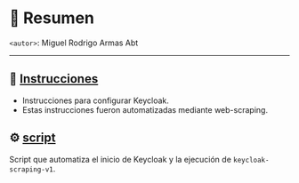 # 📌 Resumen
`<autor>`: Miguel Rodrigo Armas Abt

---

## 📄 [Instrucciones](./scripts/keycloak-scraping-v1/README.md)
- Instrucciones para configurar Keycloak.
- Estas instrucciones fueron automatizadas mediante web-scraping.

## ⚙️ [script](./scripts/README.md)
Script que automatiza el inicio de Keycloak y la ejecución de `keycloak-scraping-v1`.
